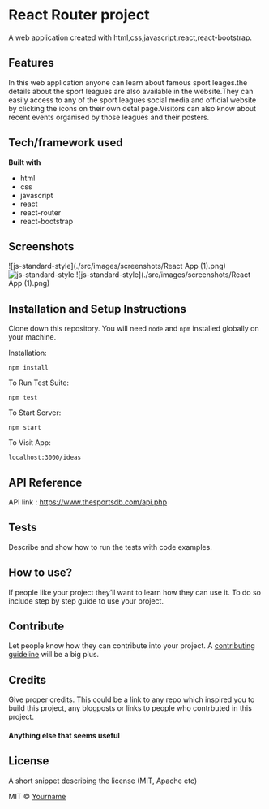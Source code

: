 # React Router project
A web  application created with html,css,javascript,react,react-bootstrap.

## Features
In this web application anyone can learn about famous sport leages.the details about the sport leagues are also available in the website.They can easily access to any of the sport leagues social media and official website by clicking the icons on their own detal page.Visitors can also know about recent events organised by those leagues and their posters.

## Tech/framework used

<b>Built with</b>

* html
* css
* javascript
* react
* react-router
* react-bootstrap
 
## Screenshots

![js-standard-style](./src/images/screenshots/React App (1).png)
![js-standard-style](https://images.unsplash.com/photo-1494438639946-1ebd1d20bf85?ixid=MXwxMjA3fDB8MHxzZWFyY2h8MXx8c2ltcGxlfGVufDB8fDB8&ixlib=rb-1.2.1&w=1000&q=80)
![js-standard-style](./src/images/screenshots/React App (1).png)

## Installation and Setup Instructions

Clone down this repository. You will need `node` and `npm` installed globally on your machine.  

Installation:

`npm install`  

To Run Test Suite:  

`npm test`  

To Start Server:

`npm start`  

To Visit App:

`localhost:3000/ideas` 

## API Reference

API link : https://www.thesportsdb.com/api.php

## Tests
Describe and show how to run the tests with code examples.

## How to use?
If people like your project they’ll want to learn how they can use it. To do so include step by step guide to use your project.

## Contribute

Let people know how they can contribute into your project. A [contributing guideline](https://github.com/zulip/zulip-electron/blob/master/CONTRIBUTING.md) will be a big plus.

## Credits
Give proper credits. This could be a link to any repo which inspired you to build this project, any blogposts or links to people who contrbuted in this project. 

#### Anything else that seems useful

## License
A short snippet describing the license (MIT, Apache etc)

MIT © [Yourname]()

